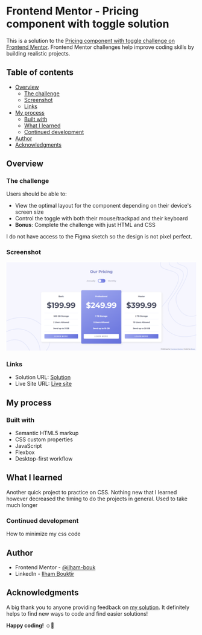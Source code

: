 # Frontend Mentor - Pricing component with toggle solution

This is a solution to the [Pricing component with toggle challenge on Frontend Mentor](https://www.frontendmentor.io/challenges/pricing-component-with-toggle-8vPwRMIC). Frontend Mentor challenges help improve coding skills by building realistic projects. 

## Table of contents

- [Overview](#overview)
  - [The challenge](#the-challenge)
  - [Screenshot](#screenshot)
  - [Links](#links)
- [My process](#my-process)
  - [Built with](#built-with)
  - [What I learned](#what-i-learned)
  - [Continued development](#continued-development)
- [Author](#author)
- [Acknowledgments](#acknowledgments)

## Overview

### The challenge

Users should be able to:

- View the optimal layout for the component depending on their device's screen size
- Control the toggle with both their mouse/trackpad and their keyboard
- **Bonus**: Complete the challenge with just HTML and CSS

I do not have access to the Figma sketch so the design is not pixel perfect.


### Screenshot

![](./design/screenshot.png)


### Links

- Solution URL: [Solution](https://www.frontendmentor.io/solutions/responsive-pricing-component-with-toggle-wkQWXMrkbb)
- Live Site URL: [Live site](https://ilham-bouk.github.io/Pricing_component_with_toggle/)

## My process

### Built with
 
- Semantic HTML5 markup
- CSS custom properties
- JavaScript
- Flexbox
- Desktop-first workflow

## What I learned 

Another quick project to practice on CSS. Nothing new that I learned however decreased the timing to do the projects in general. Used to take much longer 

### Continued development

How to minimize my css code

## Author

- Frontend Mentor - [@ilham-bouk](https://www.frontendmentor.io/profile/ilham-bouk)
- LinkedIn - [Ilham Bouktir](https://www.linkedin.com/in/ilham-bouktir-0b266b31b)

## Acknowledgments

A big thank you to anyone providing feedback on [my solution](https://www.frontendmentor.io/solutions/responsive-pricing-component-with-toggle-wkQWXMrkbb). It definitely helps to find new ways to code and find easier solutions!

**Happy coding!** ☺️🚀
